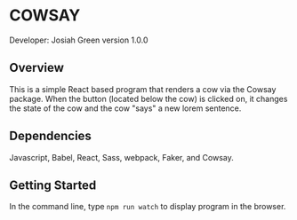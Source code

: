 # COWSAY
Developer: Josiah Green
version 1.0.0

## Overview

This is a simple React based program that renders a cow via the Cowsay package. When the button (located below the cow) is clicked on, it changes the state of the cow and the cow "says" a new lorem sentence.

## Dependencies

Javascript, Babel, React, Sass, webpack, Faker, and Cowsay. 

## Getting Started

In the command line, type ```npm run watch``` to display program in the browser.
